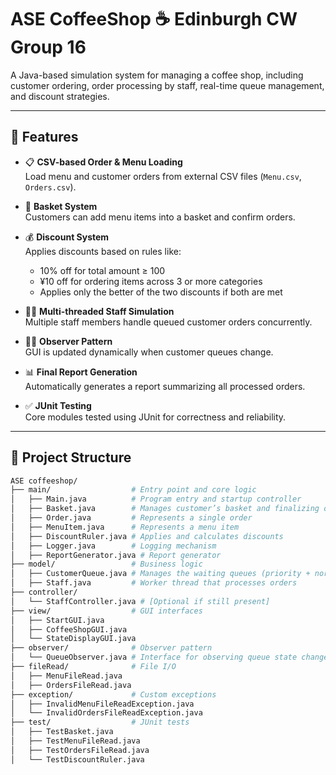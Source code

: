 # ASE CoffeeShop ☕️ Edinburgh CW Group 16

A Java-based simulation system for managing a coffee shop, including customer ordering, order processing by staff, real-time queue management, and discount strategies.

---

## 🚀 Features

- 📋 **CSV-based Order & Menu Loading**  
  Load menu and customer orders from external CSV files (`Menu.csv`, `Orders.csv`).

- 🧺 **Basket System**  
  Customers can add menu items into a basket and confirm orders.

- 💰 **Discount System**  
  Applies discounts based on rules like:
  - 10% off for total amount ≥ 100
  - ¥10 off for ordering items across 3 or more categories
  - Applies only the better of the two discounts if both are met

- 👨‍🍳 **Multi-threaded Staff Simulation**  
  Multiple staff members handle queued customer orders concurrently.

- 🧑‍💻 **Observer Pattern**  
  GUI is updated dynamically when customer queues change.

- 📊 **Final Report Generation**  
  Automatically generates a report summarizing all processed orders.

- ✅ **JUnit Testing**  
  Core modules tested using JUnit for correctness and reliability.

---

## 📁 Project Structure

```bash
ASE coffeeshop/
├── main/                  # Entry point and core logic
│   ├── Main.java          # Program entry and startup controller
│   ├── Basket.java        # Manages customer’s basket and finalizing orders
│   ├── Order.java         # Represents a single order
│   ├── MenuItem.java      # Represents a menu item
│   ├── DiscountRuler.java # Applies and calculates discounts
│   ├── Logger.java        # Logging mechanism
│   ├── ReportGenerator.java # Report generator
├── model/                 # Business logic
│   ├── CustomerQueue.java # Manages the waiting queues (priority + normal)
│   ├── Staff.java         # Worker thread that processes orders
├── controller/
│   └── StaffController.java # [Optional if still present]
├── view/                  # GUI interfaces
│   ├── StartGUI.java
│   ├── CoffeeShopGUI.java
│   └── StateDisplayGUI.java
├── observer/              # Observer pattern
│   └── QueueObserver.java # Interface for observing queue state changes
├── fileRead/              # File I/O
│   ├── MenuFileRead.java
│   ├── OrdersFileRead.java
├── exception/             # Custom exceptions
│   ├── InvalidMenuFileReadException.java
│   └── InvalidOrdersFileReadException.java
├── test/                  # JUnit tests
│   ├── TestBasket.java
│   ├── TestMenuFileRead.java
│   ├── TestOrdersFileRead.java
│   └── TestDiscountRuler.java
